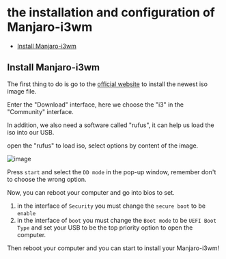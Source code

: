 # the installation and configuration of Manjaro-i3wm

<!-- vim-markdown-toc GFM -->

* [Install Manjaro-i3wm](#install-manjaro-i3wm)

<!-- vim-markdown-toc -->

## Install Manjaro-i3wm

The first thing to do is go to the [official website](https://manjaro.org/) to install the newest iso image file.

Enter the "Download" interface, here we choose the "i3" in the "Community" interface.

In addition, we also need a software called "rufus", it can help us load the iso into our USB.

open the "rufus" to load iso, select options by content of the image.

![image](https://i.loli.net/2019/08/17/5lb9JqHeXRdn8Tw.png)

Press `start` and select the `DD mode` in the pop-up window, remember don't to choose the wrong option.

Now, you can reboot your computer and go into bios to set.

1. in the interface of `Security` you must change the `secure boot` to be `enable`
2. in the interface of `boot` you must change the `Boot mode` to be `UEFI Boot Type` and set your USB to be the top priority option to open the computer.

Then reboot your computer and you can start to install your Manjaro-i3wm!
